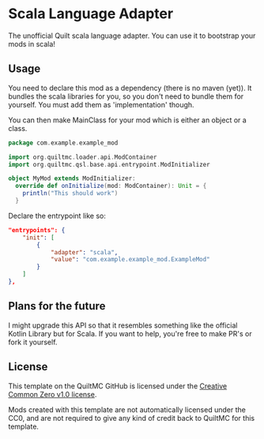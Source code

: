 # Scala Language Adapter

The unofficial Quilt scala language adapter. You can use it to bootstrap your mods in scala!

## Usage

You need to declare this mod as a dependency (there is no maven (yet)).
    It bundles the scala libraries for you, so you don't need to bundle them for yourself.
    You must add them as 'implementation' though.

You can then make MainClass for your mod which is either an object or a class.

```scala
package com.example.example_mod

import org.quiltmc.loader.api.ModContainer
import org.quiltmc.qsl.base.api.entrypoint.ModInitializer

object MyMod extends ModInitializer:
  override def onInitialize(mod: ModContainer): Unit = {
    println("This should work")
  }
```

Declare the entrypoint like so:

```json
"entrypoints": {
    "init": [
        {
            "adapter": "scala",
            "value": "com.example.example_mod.ExampleMod"
        }
    ]
},
```

## Plans for the future

I might upgrade this API so that it resembles something like the official Kotlin Library but for Scala.
    If you want to help, you're free to make PR's or fork it yourself.

## License

This template on the QuiltMC GitHub is licensed under the [Creative Common Zero v1.0 license](./LICENSE-TEMPLATE.md).

Mods created with this template are not automatically licensed under the CC0, and are not required to give any kind of credit back to QuiltMC for this template.
